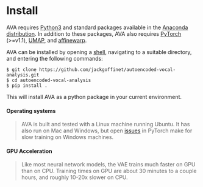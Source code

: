 Install
=======

AVA requires [Python3](https://www.python.org/) and standard packages available
in the [Anaconda distribution](https://www.anaconda.com/distribution/). In
addition to these packages, AVA also requires [PyTorch](https://pytorch.org)
(>=v1.1), [UMAP](https://umap-learn.readthedocs.io/), and
[affinewarp](https://github.com/ahwillia/affinewarp).

AVA can be installed by opening a
[shell](https://en.wikipedia.org/wiki/Command-line_interface), navigating to a
suitable directory, and entering the following commands:

```
$ git clone https://github.com/jackgoffinet/autoencoded-vocal-analysis.git
$ cd autoencoded-vocal-analysis
$ pip install .
```

This will install AVA as a python package in your current environment.


#### Operating systems
> AVA is built and tested with a Linux machine running Ubuntu. It has also run
> on Mac and Windows, but open
> [issues](https://github.com/pytorch/pytorch/issues/12831) in PyTorch make for
> slow training on Windows machines.

#### GPU Acceleration
> Like most neural network models, the VAE trains much faster on GPU than on
> CPU. Training times on GPU are about 30 minutes to a couple hours, and roughly
> 10-20x slower on CPU.
